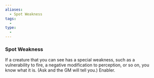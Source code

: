 ```yaml
---
aliases:
  - Spot Weakness
tags:
  - 
type:
  - 
---
```

### Spot Weakness

If a creature that you can see has a special weakness, such as a vulnerability to fire, a negative modification to perception, or so on, you know what it is. (Ask and the GM will tell you.) Enabler.